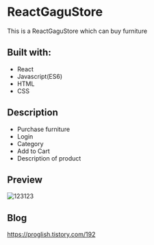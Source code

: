 # ReactGaguStore
  
This is a ReactGaguStore which can buy furniture

  
## Built with:  
  
- React 
- Javascript(ES6)    
- HTML    
- CSS         
  
## Description  
 
- Purchase furniture  
- Login
- Category 
- Add to Cart
- Description of product  

## Preview 
![123123](https://user-images.githubusercontent.com/65179725/124517250-78159e80-de1e-11eb-8b71-a6b28346908d.png)

## Blog
https://proglish.tistory.com/192  

 
  
